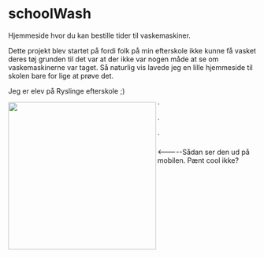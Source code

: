 # schoolWash
Hjemmeside hvor du kan bestille tider til vaskemaskiner.

Dette projekt blev startet på fordi folk på min efterskole ikke kunne
få vasket deres tøj grunden til det var at der ikke var nogen måde at se om vaskemaskinerne var taget.
Så naturlig vis lavede jeg en lille hjemmeside til skolen bare for lige at prøve det.

Jeg er elev på Ryslinge efterskole ;)

<a href="url"><img src="https://github.com/johanub/schoolWash/blob/master/phone.PNG" align="left" width="300" ></a>

`

`

`


<-----Sådan ser den ud på mobilen. Pænt cool ikke?

 

